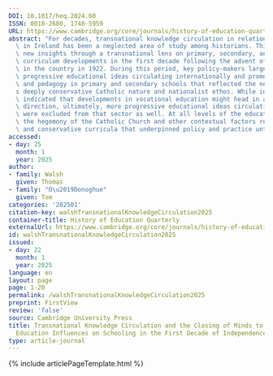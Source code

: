 ```yaml
---
DOI: 10.1017/heq.2024.60
ISSN: 0018-2680, 1748-5959
URL: https://www.cambridge.org/core/journals/history-of-education-quarterly/article/abs/transnational-knowledge-circulation-and-the-closing-of-minds-to-progressive-education-influences-on-schooling-in-the-first-decade-of-independence-in-ireland/120130C511A693349B876BCB3C4EAF92?utm_source=SFMC&utm_medium=email&utm_content=Article&utm_campaign=New%20Cambridge%20Alert%20-%20Articles&WT.mc_id=New%20Cambridge%20Alert%20-%20Articles
abstract: "For decades, transnational knowledge circulation in relation to schooling\
  \ in Ireland has been a neglected area of study among historians. This paper provides\
  \ new insights through a transnational lens on primary, secondary, and vocational\
  \ curriculum developments in the first decade following the advent of national independence\
  \ in the country in 1922. During this period, key policy-makers largely rejected\
  \ progressive educational ideas circulating internationally and promoted curricula\
  \ and pedagogy in primary and secondary schools that reflected the new nation\u2019\
  s deeply conservative Catholic nature and nationalist ethos. While initial signs\
  \ indicated that developments in vocational education might head in a different\
  \ direction, ultimately, more progressive educational ideas circulating internationally\
  \ were excluded from that sector as well. At all levels of the education system,\
  \ the hegemony of the Catholic Church and other contextual factors resulted in traditional\
  \ and conservative curricula that underpinned policy and practice until the 1960s."
accessed:
- day: 25
  month: 1
  year: 2025
author:
- family: Walsh
  given: Thomas
- family: "O\u2019Donoghue"
  given: Tom
categories: '202501'
citation-key: walshTransnationalKnowledgeCirculation2025
container-title: History of Education Quarterly
externalUrl: https://www.cambridge.org/core/journals/history-of-education-quarterly/article/abs/transnational-knowledge-circulation-and-the-closing-of-minds-to-progressive-education-influences-on-schooling-in-the-first-decade-of-independence-in-ireland/120130C511A693349B876BCB3C4EAF92?utm_source=SFMC&utm_medium=email&utm_content=Article&utm_campaign=New%20Cambridge%20Alert%20-%20Articles&WT.mc_id=New%20Cambridge%20Alert%20-%20Articles
id: walshTransnationalKnowledgeCirculation2025
issued:
- day: 22
  month: 1
  year: 2025
language: en
layout: page
page: 1-20
permalink: /walshTransnationalKnowledgeCirculation2025
preprint: FirstView
review: 'false'
source: Cambridge University Press
title: Transnational Knowledge Circulation and the Closing of Minds to Progressive
  Education Influences on Schooling in the First Decade of Independence in Ireland
type: article-journal
---
```

{% include articlePageTemplate.html %}